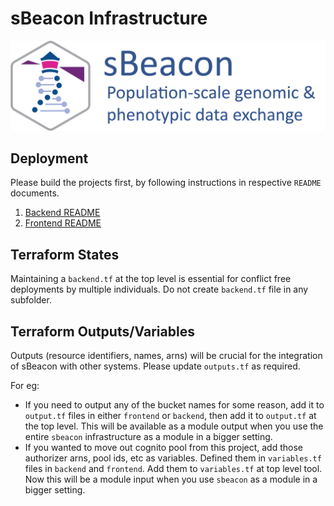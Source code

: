 # sBeacon Infrastructure

<div align="center">
    <img src="./backend/assets/logo-black.png" width="800px">
</div>

## Deployment

Please build the projects first, by following instructions in respective `README` documents.

1. [Backend README](./backend/README.md)
2. [Frontend README](./frontend/README.md)

## Terraform States

Maintaining a `backend.tf` at the top level is essential for conflict free deployments by multiple individuals. Do not create `backend.tf` file in any subfolder.

## Terraform Outputs/Variables

Outputs (resource identifiers, names, arns) will be crucial for the integration of sBeacon with other systems. Please update `outputs.tf` as required.

For eg:
- If you need to output any of the bucket names for some reason, add it to `output.tf` files in either `frontend` or `backend`, then add it to `output.tf` at the top level. This will be available as a module output when you use the entire `sbeacon` infrastructure as a module in a bigger setting.
- If you wanted to move out cognito pool from this project, add those authorizer arns, pool ids, etc as variables. Defined them in `variables.tf` files in `backend` and `frontend`. Add them to `variables.tf` at top level tool. Now this will be a module input when you use `sbeacon` as a module in a bigger setting.
 